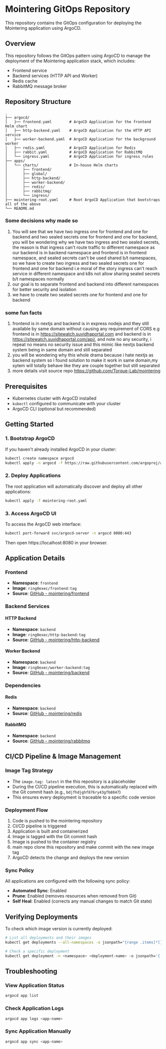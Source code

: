 # Mointering GitOps Repository

This repository contains the GitOps configuration for deploying the Mointering application using ArgoCD.

## Overview

This repository follows the GitOps pattern using ArgoCD to manage the deployment of the Mointering application stack, which includes:

- Frontend service
- Backend services (HTTP API and Worker)
- Redis cache
- RabbitMQ message broker

## Repository Structure

```
.
├── argocd/
│   ├── frontend.yaml        # ArgoCD Application for the frontend Helm chart
│   ├── http-backend.yaml    # ArgoCD Application for the HTTP API service
│   ├── worker-backend.yaml  # ArgoCD Application for the background worker
│   ├── redis.yaml           # ArgoCD Application for Redis
│   ├── rabbit.yaml          # ArgoCD Application for RabbitMQ
│   └── ingress.yaml         # ArgoCD Application for ingress rules
├── apps/
│   └── charts/              # In-house Helm charts
│       ├── frontend/
│       ├── global/
│       ├── http-backend/
│       ├── worker-backend/
│       ├── redis/
│       ├── rabbitmq/
│       └── ingress/
├── mointering-root.yaml     # Root ArgoCD Application that bootstraps all of the above
└── README.md
```

### Some decisions why made so
1. You will see  that  we have two ingress one for frontend and one for backend and two sealed secrets one for frontend and one for backend, you will be wondering why we have two ingress and two sealed secrets, the reason is that  ingress can't route traffic to different namespace as our backend is in backend namespace and frontend is in frontend namespace, and sealed secrets can't be used shared b/t namespaces, so we have to create two ingress and two sealed secrets one for frontend and one for backend
i.e moral of the story ingress can't reach service in different namespace and k8s not allow sharing sealed secrets b/t namespaces normally
2. our goal is to separate frontend and backend into different namespaces for better security and isolation
3. we have to create two sealed secrets one for frontend and one for backend

### some fun facts
1. frontend is in nextjs and backend is in express nodejs and they still available by same domain without causing any requirement of CORS
e.g  frontend is in https://sitewatch.suvidhaportal.com and backend is in https://sitewatch.suvidhaportal.com/api/, and note no any security, i repeat no means no security issue and this mimic like nextjs backend system being in same domain and still separated
3. you will be wondering why this whole drama because i hate nextjs as backend system so i found solution to make it work in same domain,my sytem will totally behave like they are couple together but still separated
4. more details visit source repo https://github.com/Torque-Lab/mointering
## Prerequisites

- Kubernetes cluster with ArgoCD installed
- `kubectl` configured to communicate with your cluster
- ArgoCD CLI (optional but recommended)

## Getting Started

### 1. Bootstrap ArgoCD

If you haven't already installed ArgoCD in your cluster:

```bash
kubectl create namespace argocd
kubectl apply -n argocd -f https://raw.githubusercontent.com/argoproj/argo-cd/stable/manifests/install.yaml
```

### 2. Deploy Applications

The root application will automatically discover and deploy all other applications:

```bash
kubectl apply -f mointering-root.yaml
```

### 3. Access ArgoCD UI

To access the ArgoCD web interface:

```bash
kubectl port-forward svc/argocd-server -n argocd 8080:443
```
Then open https://localhost:8080 in your browser.

## Application Details

### Frontend

- **Namespace**: `frontend`
- **Image**: `ring0exec/frontend:tag`
- **Source**: [GitHub - mointering/frontend](https://github.com/Torque-Lab/mointering/tree/main/mointering/charts/frontend)

### Backend Services

#### HTTP Backend
- **Namespace**: `backend`
- **Image**: `ring0exec/http-backend:tag`
- **Source**: [GitHub - mointering/http-backend](https://github.com/Torque-Lab/mointering/tree/main/mointering/charts/http-backend)

#### Worker Backend
- **Namespace**: `backend`
- **Image**: `ring0exec/worker-backend:tag`
- **Source**: [GitHub - mointering/backend](https://github.com/Torque-Lab/mointering/tree/main/mointering/charts/backend)

### Dependencies

#### Redis
- **Namespace**: `backend`
- **Source**: [GitHub - mointering/redis](https://github.com/Torque-Lab/mointering/tree/main/mointering/charts/redis)

#### RabbitMQ
- **Namespace**: `backend`
- **Source**: [GitHub - mointering/rabbitmq](https://github.com/Torque-Lab/mointering/tree/main/mointering/charts/rabbitmq)

## CI/CD Pipeline & Image Management

### Image Tag Strategy
- The `image.tag: latest` in the this repository is a placeholder
- During the CI/CD pipeline execution, this is automatically replaced with the Git commit hash (e.g., `bdjfhdjghf876ry43gfb8847`)
- This ensures every deployment is traceable to a specific code version

### Deployment Flow
1. Code is pushed to the mointering repository
2. CI/CD pipeline is triggered
3. Application is built and containerized
4. Image is tagged with the Git commit hash
5. Image is pushed to the container registry
6. main repo clone this repository and make commit with the new image tag
7. ArgoCD detects the change and deploys the new version

### Sync Policy

All applications are configured with the following sync policy:
- **Automated Sync**: Enabled
- **Prune**: Enabled (removes resources when removed from Git)
- **Self Heal**: Enabled (corrects any manual changes to match Git state)

## Verifying Deployments

To check which image version is currently deployed:

```bash
# List all deployments and their images
kubectl get deployments --all-namespaces -o jsonpath="{range .items[*]}{'\n'}{.metadata.namespace}{'/'}{.metadata.name}{': '}{range .spec.template.spec.containers[*]}{.image}{', '}{end}{end}"

# Check a specific deployment
kubectl get deployment -n <namespace> <deployment-name> -o jsonpath='{.spec.template.spec.containers[0].image}'
```

## Troubleshooting

### View Application Status
```bash
argocd app list
```

### Check Application Logs
```bash
argocd app logs <app-name>
```

### Sync Application Manually
```bash
argocd app sync <app-name>
```

